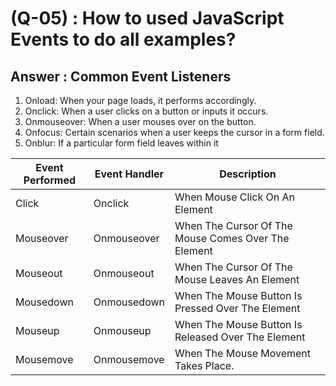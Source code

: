 # (Q-05) : How to used JavaScript Events to do all examples?

## Answer : Common Event Listeners

   1. Onload:  When your page loads, it performs accordingly.
   2. Onclick: When a user clicks on a button or inputs it occurs.
   3. Onmouseover: When a user mouses over on the button.
   4. Onfocus:  Certain scenarios when a user keeps the cursor in a form field.
   5. Onblur: If a particular form field leaves within it

 | Event Performed | Event Handler | Description                                         |
 | --------------- | ------------- | --------------------------------------------------- |
 | Click           | Onclick       | When Mouse Click On An Element                      |
 | Mouseover       | Onmouseover   | When The Cursor Of The Mouse Comes Over The Element |
 | Mouseout        | Onmouseout    | When The Cursor Of The Mouse Leaves An Element      |
 | Mousedown       | Onmousedown   | When The Mouse Button Is Pressed Over The Element   |
 | Mouseup         | Onmouseup     | When The Mouse Button Is Released Over The Element  |
 | Mousemove       | Onmousemove   | When The Mouse Movement Takes Place.                |
